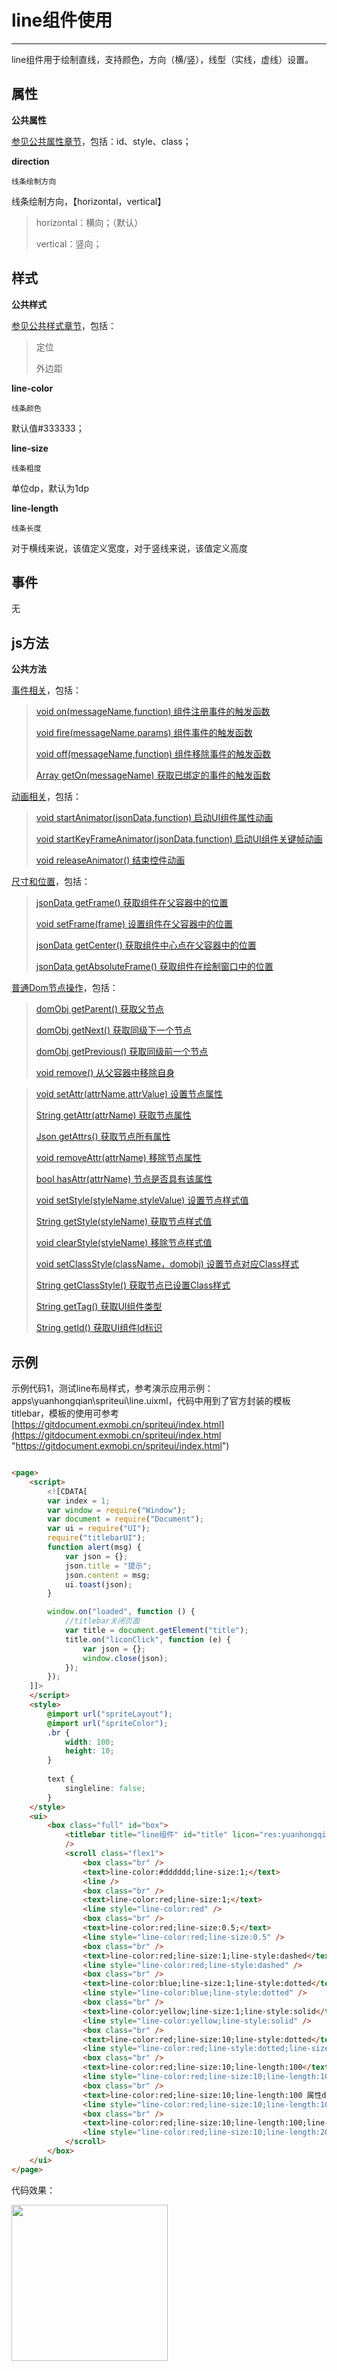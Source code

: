 # line组件使用 

----------

line组件用于绘制直线，支持颜色，方向（横/竖），线型（实线，虚线）设置。  

<h2 id="cid_0">属性</h2> 



**公共属性**  

[参见公共属性章节](https://gitdocument.exmobi.cn/sprite-begin/ggsx.html)，包括：id、style、class；



**direction**    

<code>线条绘制方向</code> 

线条绘制方向，【horizontal，vertical】 

> horizontal：横向；（默认）  
> 
> vertical：竖向； 


<h2 id="cid_1">样式</h2>

**公共样式**  

[参见公共样式章节](https://gitdocument.exmobi.cn/sprite-begin/ggys.html)，包括：  
> 定位
> 
> 外边距


**line-color**  

<code>线条颜色</code>

默认值#333333； 


**line-size**  

<code>线条粗度</code>  

单位dp，默认为1dp 


**line-length**  

<code>线条长度</code>

对于横线来说，该值定义宽度，对于竖线来说，该值定义高度

<h2 id="cid_2">事件</h2>

无 


<h2 id="cid_3">js方法</h2>

**公共方法**  

[事件相关](https://gitdocument.exmobi.cn/sprite-begin/ggff.html#cid_0)，包括：

> [void on(messageName,function)   组件注册事件的触发函数](https://gitdocument.exmobi.cn/sprite-begin/ggff.html#jjxg_1)   
> 
> [void fire(messageName,params)  组件事件的触发函数](https://gitdocument.exmobi.cn/sprite-begin/ggff.html#jjxg_2)   
> 
> [void off(messageName,function)  组件移除事件的触发函数](https://gitdocument.exmobi.cn/sprite-begin/ggff.html#jjxg_3)  
>  
> [Array getOn(messageName)  获取已绑定的事件的触发函数](https://gitdocument.exmobi.cn/sprite-begin/ggff.html#jjxg_4)   

[动画相关](https://gitdocument.exmobi.cn/sprite-begin/ggff.html#cid_1)，包括： 
 
> [void startAnimator(jsonData,function)  启动UI组件属性动画](https://gitdocument.exmobi.cn/sprite-begin/ggff.html#dhxg_2)   
> 
> [void startKeyFrameAnimator(jsonData,function)  启动UI组件关键帧动画](https://gitdocument.exmobi.cn/sprite-begin/ggff.html#dhxg_3)  
>  
> [void  releaseAnimator()  结束控件动画](https://gitdocument.exmobi.cn/sprite-begin/ggff.html#dhxg_4)   

[尺寸和位置](https://gitdocument.exmobi.cn/sprite-begin/ggff.html#cid_2)，包括：  

> [jsonData getFrame()  获取组件在父容器中的位置](https://gitdocument.exmobi.cn/sprite-begin/ggff.htm#cchwz_1)   
> 
> [void setFrame(frame)  设置组件在父容器中的位置](https://gitdocument.exmobi.cn/sprite-begin/ggff.htm#cchwz_2)   
> 
> [jsonData getCenter()  获取组件中心点在父容器中的位置](https://gitdocument.exmobi.cn/sprite-begin/ggff.htm#cchwz_3)  
>
> [jsonData getAbsoluteFrame()  获取组件在绘制窗口中的位置](https://gitdocument.exmobi.cn/sprite-begin/ggff.htm#cchwz_4)   


[普通Dom节点操作](https://gitdocument.exmobi.cn/sprite-begin/ggff.html#cid_3)，包括：  

> [domObj getParent()  获取父节点](https://gitdocument.exmobi.cn/sprite-begin/ggff.htm#ptdom_1)   
> 
> [domObj getNext()  获取同级下一个节点](https://gitdocument.exmobi.cn/sprite-begin/ggff.htm#ptdom_2)   
> 
> [domObj getPrevious()  获取同级前一个节点](https://gitdocument.exmobi.cn/sprite-begin/ggff.htm#ptdom_3)  
> 
> [void remove()  从父容器中移除自身](https://gitdocument.exmobi.cn/sprite-begin/ggff.htm#ptdom_4)  
> 
 
> [void setAttr(attrName,attrValue)  设置节点属性](https://gitdocument.exmobi.cn/sprite-begin/ggff.htm#ptdom_6)   
>
> [String getAttr(attrName)  获取节点属性](https://gitdocument.exmobi.cn/sprite-begin/ggff.htm#ptdom_7) 
>
> [Json getAttrs()  获取节点所有属性](https://gitdocument.exmobi.cn/sprite-begin/ggff.htm#ptdom_8) 
>
> [void removeAttr(attrName)  移除节点属性](https://gitdocument.exmobi.cn/sprite-begin/ggff.htm#ptdom_9) 
>
> [bool hasAttr(attrName)  节点是否具有该属性](https://gitdocument.exmobi.cn/sprite-begin/ggff.htm#ptdom_10) 
> 
> [void setStyle(styleName,styleValue)  设置节点样式值](https://gitdocument.exmobi.cn/sprite-begin/ggff.htm#ptdom_13)  
>
> [String getStyle(styleName)  获取节点样式值](https://gitdocument.exmobi.cn/sprite-begin/ggff.htm#ptdom_14)   
>
> [void clearStyle(styleName)  移除节点样式值](https://gitdocument.exmobi.cn/sprite-begin/ggff.htm#ptdom_15)    
>
> [void setClassStyle(className，domobj)   设置节点对应Class样式](https://gitdocument.exmobi.cn/sprite-begin/ggff.htm#ptdom_16) 
>  
> [String getClassStyle()  获取节点已设置Class样式](https://gitdocument.exmobi.cn/sprite-begin/ggff.htm#ptdom_17)  
>  
> [String getTag()  获取UI组件类型](https://gitdocument.exmobi.cn/sprite-begin/ggff.htm#ptdom_18)  
>  
> [String getId()  获取UI组件Id标识](https://gitdocument.exmobi.cn/sprite-begin/ggff.htm#ptdom_19) 


<h2 id="cid_4">示例</h2>  


示例代码1，测试line布局样式，参考演示应用示例：apps\yuanhongqian\spriteui\line.uixml，代码中用到了官方封装的模板titlebar，模板的使用可参考[https://gitdocument.exmobi.cn/spriteui/index.html](https://gitdocument.exmobi.cn/spriteui/index.html "https://gitdocument.exmobi.cn/spriteui/index.html") 

```html

<page>
    <script>
        <![CDATA[
        var index = 1;
        var window = require("Window");
        var document = require("Document");
        var ui = require("UI");
        require("titlebarUI");
        function alert(msg) {
            var json = {};
            json.title = "提示";
            json.content = msg;
            ui.toast(json);
        }

        window.on("loaded", function () {
            //titlebar关闭页面
            var title = document.getElement("title");
            title.on("liconClick", function (e) {
                var json = {};
                window.close(json);
            });
        });
    ]]>
    </script>
    <style>
        @import url("spriteLayout");
        @import url("spriteColor");
        .br {
            width: 100;
            height: 10;
        }
        
        text {
            singleline: false;
        }
    </style>
    <ui>
        <box class="full" id="box">
            <titlebar title="line组件" id="title" licon="res:yuanhongqian/image/icon.png" style="licon-width:24;licon-height:24" class="titlebar-hasstatus"
            />
            <scroll class="flex1">
                <box class="br" />
                <text>line-color:#dddddd;line-size:1;</text>
                <line />
                <box class="br" />
                <text>line-color:red;line-size:1;</text>
                <line style="line-color:red" />
                <box class="br" />
                <text>line-color:red;line-size:0.5;</text>
                <line style="line-color:red;line-size:0.5" />
                <box class="br" />
                <text>line-color:red;line-size:1;line-style:dashed</text>
                <line style="line-color:red;line-style:dashed" />
                <box class="br" />
                <text>line-color:blue;line-size:1;line-style:dotted</text>
                <line style="line-color:blue;line-style:dotted" />
                <box class="br" />
                <text>line-color:yellow;line-size:1;line-style:solid</text>
                <line style="line-color:yellow;line-style:solid" />
                <box class="br" />
                <text>line-color:red;line-size:10;line-style:dotted</text>
                <line style="line-color:red;line-style:dotted;line-size:10" />
                <box class="br" />
                <text>line-color:red;line-size:10;line-length:100</text>
                <line style="line-color:red;line-size:10;line-length:100" />
                <box class="br" />
                <text>line-color:red;line-size:10;line-length:100 属性direction=&quot;vertical&quot;</text>
                <line style="line-color:red;line-size:10;line-length:100" direction="vertical" />
                <box class="br" />
                <text>line-color:red;line-size:10;line-length:100;line-style:dotted 属性direction=&quot;vertical&quot;</text>
                <line style="line-color:red;line-size:10;line-length:200;line-style:dotted" direction="vertical" />
            </scroll>
        </box>
    </ui>
</page>

```

代码效果：

<img src="image/line_1.png" width="250"/>  
 


